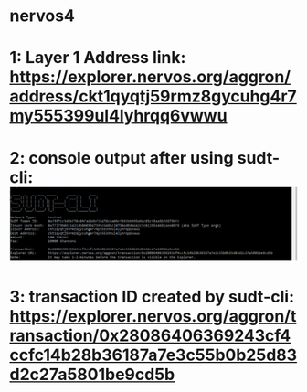 # nervos4
# 1: Layer 1 Address link: https://explorer.nervos.org/aggron/address/ckt1qyqtj59rmz8gycuhg4r7my555399ul4lyhrqq6vwwu
# 2: console output after using sudt-cli: ![img](https://github.com/Azmora/nervos4/blob/a0d234e24420b6a1ffb0563fc2ed29d7f3462333/outpu_sudt_cli_task4.PNG)
# 3: transaction ID created by sudt-cli: https://explorer.nervos.org/aggron/transaction/0x28086406369243cf4ccfc14b28b36187a7e3c55b0b25d83d2c27a5801be9cd5b
